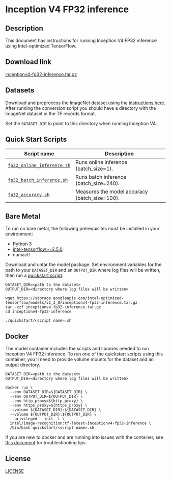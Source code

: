 <!--- 0. Title -->
# Inception V4 FP32 inference

<!-- 10. Description -->
## Description

This document has instructions for running Inception V4 FP32 inference using
Intel-optimized TensorFlow.

<!--- 20. Download link -->
## Download link

[inceptionv4-fp32-inference.tar.gz](https://storage.googleapis.com/intel-optimized-tensorflow/models/v2_3_0/inceptionv4-fp32-inference.tar.gz)

<!--- 30. Datasets -->
## Datasets

Download and preprocess the ImageNet dataset using the [instructions here](/datasets/imagenet/README.md).
After running the conversion script you should have a directory with the
ImageNet dataset in the TF records format.

Set the `DATASET_DIR` to point to this directory when running Inception V4.

<!--- 40. Quick Start Scripts -->
## Quick Start Scripts

| Script name | Description |
|-------------|-------------|
| [`fp32_online_inference.sh`](/quickstart/image_recognition/tensorflow/inceptionv4/inference/cpu/fp32/fp32_online_inference.sh) | Runs online inference (batch_size=1). |
| [`fp32_batch_inference.sh`](/quickstart/image_recognition/tensorflow/inceptionv4/inference/cpu/fp32/fp32_batch_inference.sh) | Runs batch inference (batch_size=240). |
| [`fp32_accuracy.sh`](/quickstart/image_recognition/tensorflow/inceptionv4/inference/cpu/fp32/fp32_accuracy.sh) | Measures the model accuracy (batch_size=100). |

<!--- 50. Bare Metal -->
## Bare Metal

To run on bare metal, the following prerequisites must be installed in your environment:
* Python 3
* [intel-tensorflow>=2.5.0](https://pypi.org/project/intel-tensorflow/)
* numactl

Download and untar the model package.
Set environment variables for the path to your `DATASET_DIR` and an
`OUTPUT_DIR` where log files will be written, then run a 
[quickstart script](#quick-start-scripts).

```
DATASET_DIR=<path to the dataset>
OUTPUT_DIR=<directory where log files will be written>

wget https://storage.googleapis.com/intel-optimized-tensorflow/models/v2_3_0/inceptionv4-fp32-inference.tar.gz
tar -xzf inceptionv4-fp32-inference.tar.gz
cd inceptionv4-fp32-inference

./quickstart/<script name>.sh
```

<!--- 60. Docker -->
## Docker

The model container includes the scripts and libraries needed to run 
Inception V4 FP32 inference. To run one of the quickstart scripts 
using this container, you'll need to provide volume mounts for the dataset 
and an output directory.

```
DATASET_DIR=<path to the dataset>
OUTPUT_DIR=<directory where log files will be written>

docker run \
  --env DATASET_DIR=${DATASET_DIR} \
  --env OUTPUT_DIR=${OUTPUT_DIR} \
  --env http_proxy=${http_proxy} \
  --env https_proxy=${https_proxy} \
  --volume ${DATASET_DIR}:${DATASET_DIR} \
  --volume ${OUTPUT_DIR}:${OUTPUT_DIR} \
  --privileged --init -t \
  intel/image-recognition:tf-latest-inceptionv4-fp32-inference \
  /bin/bash quickstart/<script name>.sh
```

If you are new to docker and are running into issues with the container,
see [this document](https://github.com/IntelAI/models/tree/master/docs/general/docker.md)
for troubleshooting tips.

<!--- 80. License -->
## License

[LICENSE](/LICENSE)

